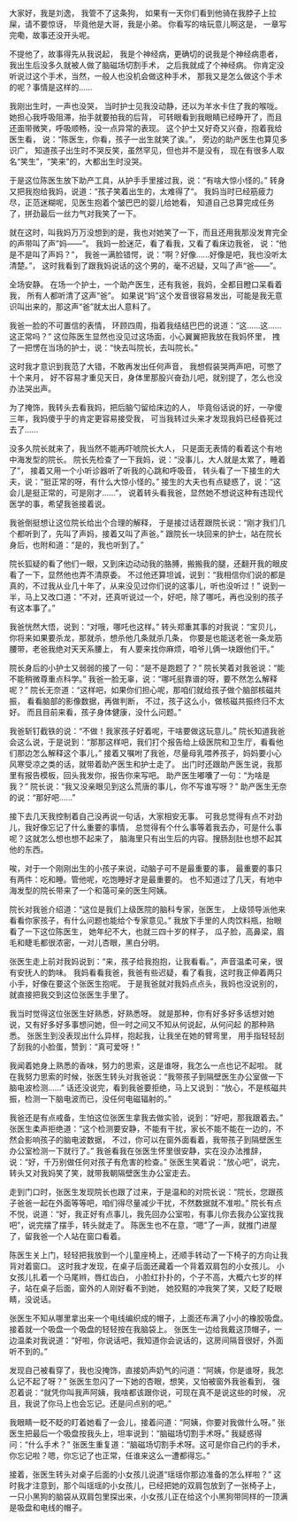 大家好，我是刘逸，
我管不了这条狗，
如果有一天你们看到他骑在我脖子上拉屎，请不要惊讶，
毕竟他是大哥，我是小弟。
你看写的啥玩意儿啊这是，
一章写完嘞，故事还没开头呢。

不提他了，故事得先从我说起，
我是个神经病，更确切的说我是个神经病患者，
我出生后没多久就被人做了脑磁场切割手术，
之后我就成了个神经病。
你肯定没听说过这个手术，当然，一般人也没机会做这种手术，
那我又是怎么做这个手术的呢？事情是这样的......

我刚出生时，一声也没哭，
当时护士见我没动静，还以为羊水卡住了我的喉咙。
她担心我呼吸阻滞，抬手就要拍我的后背，
可转眼看到我眼睛已经睁开了，而且还面带微笑，呼吸顺畅，没一点异常的表现。
这个护士又好奇又兴奋，抱着我给医生看，
说：“陈医生，你看，孩子一出生就笑了诶。”，
旁边的助产医生也算见多识广，
知道孩子出生时不哭反笑，虽然罕见，但也并不是没有，
现在有很多人取名“笑生”，“笑来”的，大都出生时没哭。

于是这位陈医生放下助产工具，从护手手里接过我，说：“有啥大惊小怪的。”
转身又把我抱给我妈，说道：“孩子笑着出生的，太难得了”。
我妈当时已经筋疲力尽，正范迷糊呢，见医生抱着个皱巴巴的婴儿给她看，
知道自己总算完成任务了，拼劲最后一丝力气对我笑了一下。

就在这时，叫我妈万万没想到的是，我也对她笑了一下，而且还用我那没发育完全的声带叫了声”妈——”。
我妈一脸迷茫，看了看我，又看了看床边我爸，
说：“他是不是叫了声妈？”，
我爸一满脸错愕，说：“啊？好像......好像是吧，我也没听太清楚。”，
这时我看到了跟我妈说话的这个男的，毫不迟疑，又叫了声“爸——”。

全场安静。
在场一个护士，一个助产医生，还有我爸，我妈，全都目瞪口呆看着我，
所有人都听清了这声“爸”。
如果说“妈”这个发音很容易发出，可能是我无意识叫出来的，那这声“爸”就太出人意料了。

我爸一脸的不可置信的表情，
环顾四周，指着我结结巴巴的说道：“这......这......这正常吗？”
这位陈医生显然也没见过这场面，小心翼翼把我放在我妈怀里，
拽了一把愣在当场的护士，说：“快去叫院长，去叫院长。”

这时我才意识到我范了大错，不敢再发出任何声音，
我想假装哭两声吧，可憋了十个来月，
好不容易才重见天日，身体里那股兴奋劲儿吧，就别提了，怎么也没办法哭出声。

为了掩饰，我转头去看我妈，把后脑勺留给床边的人，
毕竟俗话说的好，一孕傻三年，我妈傻乎乎的肯定更容易接受我，
可当我转过头来才发现我妈已经昏死过去了......

没多久院长就来了，我当然不能再吓唬院长大人，
只是面无表情的看着这个有地中海发型的院长。
院长先检查了一下我妈，说：“没事儿，大人就是太累了，睡着了”，
接着又用一个小听诊器听了听我的心跳和呼吸音，
转头看了一下接生的大夫，说：“挺正常的呀，有什么大惊小怪的。”
接生的大夫也有点疑惑了，说：“这会儿是挺正常的，可是刚才......”，
说着转头看我爸，显然她不想说这种有违现代医学的事，希望我爸接着说。

我爸倒挺想让这位院长给出个合理的解释，
于是接过话茬跟院长说：“刚才我们几个都听到了，先叫了声妈，接着又叫了声爸。”
跟院长一块回来的护士，站在院长身后，也附和道：“是的，我也听到了。”

院长狐疑的看了他们一眼，又到床边动动我的胳膊，搬搬我的腿，还翻开我的眼皮看了一下，显然他也弄不清原委。
不过他还算坦诚，说到：“我相信你们说的都是真的，不过我从业几十年了，从来没见过你们说的这事儿，听也没听过！”
说到一半，马上又改口道：“不对，还真听说过一个，好吧，除了哪吒，再也没别的孩子有这本事了。”

我爸恍然大悟，说到：“对哦，哪吒也这样。”
转头郑重其事的对我说：“宝贝儿，你将来如果要杀龙，那就杀，想杀他几条就杀几条，
你要是也能送老爸一条龙筋腰带，老爸我绝对天天系腰上，
有人要来找你麻烦，咱爷儿俩一块跟他们干。”

院长身后的小护士又弱弱的接了一句：“是不是跑题了？”
院长笑着对我爸说：“能不能稍微尊重点科学。”
我爸一脸无辜，说：“哪吒挺靠谱的呀，要不然怎么解释呢？”
院长无奈道：“这样吧，如果你们担心呢，那咱们就给孩子做个脑部核磁共振，
看看脑部的影像数据，再做判断，
不过，孩子这么小，做核磁共振终归不太好。
而且目前来看，孩子身体健康，没什么问题。”

我爸斩钉截铁的说：“不做！我家孩子好着呢，干啥要做这玩意儿。”
院长知道我爸会这么说，于是说到：“那那这样吧，我们打个报告给上级医院和卫生厅，看看他们那边怎么解释这个事儿，”
接着又嘱咐了我爸，尽量母乳喂养孩子，妈妈要小心风寒受凉之类的话，就带着助产医生和护士走了。
出门时还跟助产医生说，我那里有报告模板，回头我发你，报告你来写吧。
助产医生嘟囔了一句：“为啥是我？”
院长说：“我又没亲眼见到这么荒唐的事儿，你不写谁写呀？”
助产医生无奈的说：“那好吧......”



接下去几天我控制着自己没再说一句话，大家相安无事。
可我总觉得有点不对劲儿，我好像忘记了什么重要的事情，
总觉得有个什么事等着我去办，可是什么事呢？这就怎么想也想不起来了，
脑海里只有出生后的内容。搜肠刮肚也想不起其他的东西。

唉，对于一个刚刚出生的小孩子来说，动脑子可不是最重要的事，
最重要的事只有两件：吃和睡。管他呢，吃饱睡好才是最重要的。
也不知道过了几天，有地中海发型的院长带来了一个和蔼可亲的医生阿姨。

院长对我爸介绍道：“这位是我们上级医院的脑科专家，张医生，
上级领导派他来看看你家孩子，有什么问题也能给个专家意见。”
我放下手里的人肉饮料瓶，抬眼看了一下这位陈医生，
她年纪不大，也就三四十岁的样子，
瓜子脸，高鼻梁，眉毛和睫毛都很浓密，一对儿杏眼，黑白分明。

张医生走上前对我妈说到：“来，孩子给我抱抱，让我看看。”，声音温柔可亲，很有安抚人的韵味。
我妈看看我爸，我爸有些迟疑，看了看我，这时我正伸着两只小手，好像在要这个张医生抱呢。
于是我爸就对我妈点点头，我妈也没说别的，就直接把我交到这位张医生手里了。

我当时觉得这位张医生好熟悉，好熟悉呀。
就是那种，你有好多好多话想对她说，又有好多好多事想问她，但一时之间又不知从何说起，从何问起 的那种熟悉。
张医生到没表现出什么异样，抱起我，让我坐在她的臂弯里，
用手指轻轻刮了刮我的小脸蛋，赞到：“真可爱呀！”

我闻着她身上熟悉的香味，努力的思索，这是谁呀，我怎么一点也记不起啦。
就在我努力思索的时候，张医生转头对我爸说：“我带孩子到隔壁医生办公室做一下脑电波检测......”
话还没说完，看到我爸要拒绝，马上又说到：“放心，不是核磁共振，检测一下脑电波而已，没任何电磁辐射的。”

我爸还是有点戒备，生怕这位张医生拿我去做实验，说到：“好吧，那我跟着去。”
张医生柔声拒绝道：“这个检测要安静，不能有干扰，家长不能不能在一边的，不然会影响孩子的脑电波数据，
不过，你可以在窗外面看着，我带孩子到隔壁医生办公室检测一下就行了。”
我爸看我在张医生怀里很安静，实在没办法推辞，说：“好，千万别做任何对孩子有危害的检查。”
张医生笑着说：“放心吧”，说完，转头又对我妈笑了笑，就带我朝隔壁医生办公室走去。

走到门口时，张医生发现院长也跟了过来，于是温和的对院长说：“院长，您跟孩子爸爸一起在外面等等吧，咱们得尽量减少干扰，不然数据就不准啦。”
院长有点不悦，说道：“好，我正好有点事儿，我先回办公室啦，有事儿你去我办公室找我吧”，说完摆了摆手，转头就走了。
陈医生也不在意，“嗯”了一声，就推门进屋了，留我爸一个人站在窗口看着。

陈医生关上门，轻轻把我放到一个儿童座椅上，还顺手转动了一下椅子的方向让我背对着窗口。
这时我才发现，在桌子后面还藏着一个背着双肩包的小女孩儿。
小女孩儿扎着一个马尾辫，唇红齿白，
小脸红扑扑的，个子不高，大概六七岁的样子，站在桌子后面，窗外的人刚好看不到她，
她狡黠的冲我笑了笑，又眨了眨眼睛，没说话。

张医生不知从哪里拿出来一个电线编织成的帽子，上面还布满了小小的橡胶吸盘。
接着就一个吸盘一个吸盘的轻轻按在我脑袋上。
张医生一边给我戴这顶帽子，一边温柔对我说道：“好啦，你说话吧，我知道你会说话的，这房间隔音很好，外面听不到的。”

发现自己被看穿了，我也没掩饰，直接奶声奶气的问道：“阿姨，你是谁呀，我怎么记不起了呀？”
张医生忽闪了一下她的杏眼，想笑，又怕被窗外我爸看到，
强忍着说：“就凭你叫我声阿姨，我啥都该跟你说，可现在真不是说这些的时候，
况且，我说了你马上也会忘记。还是问点别的吧。”

我眼睛一眨不眨的盯着她看了一会儿，接着问道：“阿姨，你要对我做什么呀。”
张医生把最后一个吸盘按我头上，坦率说到：“脑磁场切割手术呀。”
我疑惑得问：“什么手术？”
张医生重复道：“脑磁场切割手术呀。这可是你自己约的手术，你忘记啦？嗯，你忘记了也正常，任谁来这么一遭都得忘。”

接着，张医生转头对桌子后面的小女孩儿说道“瑶瑶你那边准备的怎么样啦？”
这时我才注意到，那个叫瑶瑶的小女孩儿，已经把她的双肩包放到了一张椅子上，
一只小黑狗的脑袋从双肩包里探出来，小女孩儿正在给这个小黑狗带同样的一顶满是吸盘和电线的帽子。
